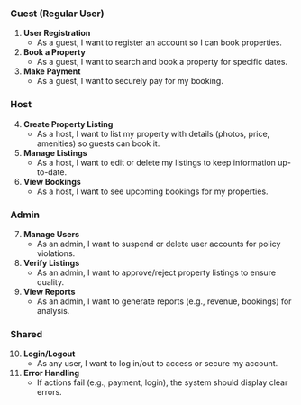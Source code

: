 ### **Guest (Regular User)**
1. **User Registration**  
   - As a guest, I want to register an account so I can book properties.  
2. **Book a Property**  
   - As a guest, I want to search and book a property for specific dates.  
3. **Make Payment**  
   - As a guest, I want to securely pay for my booking.  

### **Host**
4. **Create Property Listing**  
   - As a host, I want to list my property with details (photos, price, amenities) so guests can book it.  
5. **Manage Listings**  
   - As a host, I want to edit or delete my listings to keep information up-to-date.  
6. **View Bookings**  
   - As a host, I want to see upcoming bookings for my properties.  

### **Admin**
7. **Manage Users**  
   - As an admin, I want to suspend or delete user accounts for policy violations.  
8. **Verify Listings**  
   - As an admin, I want to approve/reject property listings to ensure quality.  
9. **View Reports**  
   - As an admin, I want to generate reports (e.g., revenue, bookings) for analysis.  

### **Shared**
10. **Login/Logout**  
    - As any user, I want to log in/out to access or secure my account.  
11. **Error Handling**  
    - If actions fail (e.g., payment, login), the system should display clear errors.  
